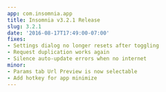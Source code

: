 ```yaml
---
app: com.insomnia.app
title: Insomnia v3.2.1 Release
slug: 3.2.1
date: '2016-08-17T17:49:00-07:00'
fixes:
- Settings dialog no longer resets after toggling
- Request duplication works again
- Silence auto-update errors when no internet
minor:
- Params tab Url Preview is now selectable
- Add hotkey for app minimize
---
```

